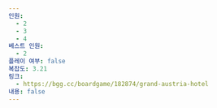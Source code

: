 ```yaml
---
인원:
  - 2
  - 3
  - 4
베스트 인원:
  - 2
플레이 여부: false
복잡도: 3.21
링크:
  - https://bgg.cc/boardgame/182874/grand-austria-hotel
내용: false
---
```

